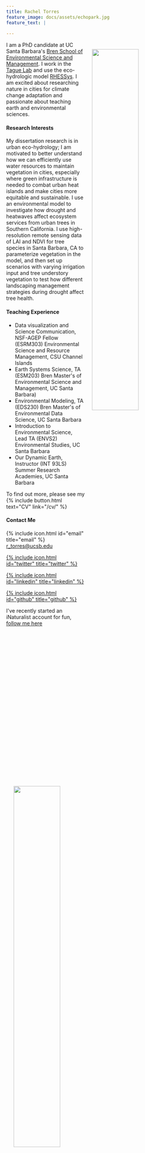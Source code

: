 ```yaml
---
title: Rachel Torres
feature_image: docs/assets/echopark.jpg
feature_text: |
  
---
```


<img style="float:right; padding: 20px 20px 20px 20px;" src="docs/assets/me-outside.jpg" width="50%">

I am a PhD candidate at UC Santa Barbara's [Bren School of Environmental Science and Management](https://bren.ucsb.edu/). I work in the [Tague Lab](https://tagueteamlab.org/) and use the eco-hydrologic model [RHESSys](https://github.com/RHESSys/RHESSys). I am excited about researching nature in cities for climate change adaptation and passionate about teaching earth and environmental sciences. 

#### Research Interests
My dissertation research is in urban eco-hydrology; I am motivated to better understand how we can efficiently use water resources to maintain vegetation in cities, especially where green infrastructure is needed to combat urban heat islands and make cities more equitable and sustainable. I use an environmental model to investigate how drought and heatwaves affect ecosystem services from urban trees in Southern California. I use high-resolution remote sensing data of LAI and NDVI for tree species in Santa Barbara, CA to parameterize vegetation in the model, and then set up scenarios with varying irrigation input and tree understory vegetation to test how different landscaping management strategies during drought affect tree health. 

#### Teaching Experience
  + Data visualization and Science Communication, NSF-AGEP Fellow (ESRM303) Environmental Science and Resource Management, CSU Channel Islands
  + Earth Systems Science, TA (ESM203) Bren Master's of Environmental Science and Management, UC Santa Barbara)
  + Environmental Modeling, TA (EDS230) Bren Master's of Environmental Data Science, UC Santa Barbara
  + Introduction to Environmental Science, Lead TA (ENVS2) Environmental Studies, UC Santa Barbara 
  + Our Dynamic Earth, Instructor (INT 93LS) Summer Research Academies, UC Santa Barbara

To find out more, please see my {% include button.html text="CV" link="/cv/" %}

#### Contact Me

<img style="float:left; padding: 20px 20px 20px 20px;" src="docs/assets/NCOS_eugl.jpg" width="50%">

{% include icon.html id="email" title="email" %} r_torres@ucsb.edu  

[{% include icon.html id="twitter" title="twitter" %}](https://twitter.com/rdtorr)

[{% include icon.html id="linkedin" title="linkedin" %}](https://www.linkedin.com/in/rachel-torres-68639893/)

[{% include icon.html id="github" title="github" %}](https://github.com/rachtorr)

I've recently started an iNaturalist account for fun, [follow me here](https://www.inaturalist.org/people/656047)





